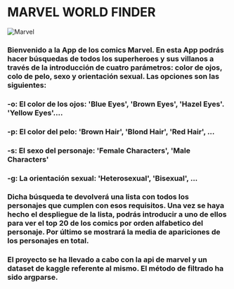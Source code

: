 # MARVEL WORLD FINDER
![Marvel](https://media.giphy.com/media/3oxHQpJKupQXsmU1JS/giphy.gif)
### Bienvenido a la App de los comics Marvel. En esta App podrás hacer búsquedas de todos los superheroes y sus villanos a través de la introducción de cuatro parámetros: color de ojos, colo de pelo, sexo y orientación sexual. Las opciones son las siguientes:

  ### -o: El color de los ojos: 'Blue Eyes', 'Brown Eyes', 'Hazel Eyes'. 'Yellow Eyes'....
  ### -p: El color del pelo: 'Brown Hair', 'Blond Hair', 'Red Hair', ...
  ### -s: El sexo del personaje: 'Female Characters', 'Male Characters'
  ### -g: La orientación sexual: 'Heterosexual', 'Bisexual', ...

### Dicha búsqueda te devolverá una lista con todos los personajes que cumplen con esos requisitos. Una vez se haya hecho el despliegue de la lista, podrás introducir a uno de ellos para ver el top 20 de los comics por orden alfabetico del personaje. Por último se mostrará la media de apariciones de los personajes en total.

### El proyecto se ha llevado a cabo con la api de marvel y un dataset de kaggle referente al mismo. El método de filtrado ha sido argparse.
